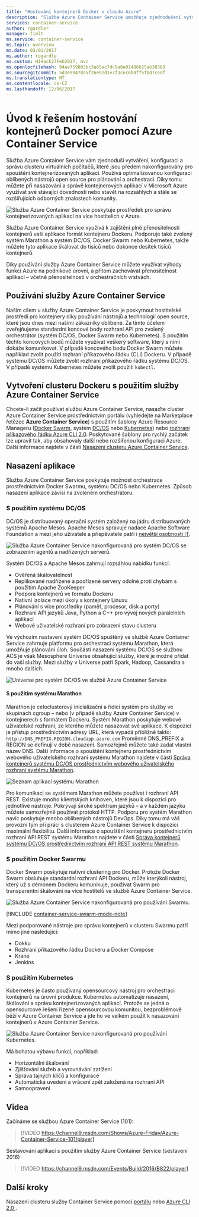 ```yaml
---
title: "Hostování kontejnerů Docker v cloudu Azure"
description: "Služba Azure Container Service umožňuje zjednodušení vytváření, konfigurace a správy clusteru virtuálních počítačů, které jsou předem nakonfigurovány pro spouštění kontejnerizovaných aplikací."
services: container-service
author: rgardler
manager: timlt
ms.service: container-service
ms.topic: overview
ms.date: 03/01/2017
ms.author: rogardle
ms.custom: H1Hack27Feb2017, mvc
ms.openlocfilehash: 94ae759803bc3a65ec7dc9a8e01486625a638368
ms.sourcegitcommit: 5d3e99478a5f26e92d1e7f3cec6b0ff5fbd7cedf
ms.translationtype: HT
ms.contentlocale: cs-CZ
ms.lasthandoff: 12/06/2017
---
```

# <a name="introduction-to-docker-container-hosting-solutions-with-azure-container-service"></a>Úvod k řešením hostování kontejnerů Docker pomocí Azure Container Service 

Služba Azure Container Service vám zjednoduší vytváření, konfiguraci a správu clusteru virtuálních počítačů, které jsou předem nakonfigurovány pro spouštění kontejnerizovaných aplikací. Používá optimalizovanou konfiguraci oblíbených nástrojů open source pro plánování a orchestraci. Díky tomu můžete při nasazování a správě kontejnerových aplikací v Microsoft Azure využívat své stávající dovednosti nebo stavět na rozsáhlých a stále se rozšiřujících odborných znalostech komunity.

![Služba Azure Container Service poskytuje prostředek pro správu kontejnerizovaných aplikací na více hostitelích v Azure.](./media/acs-intro/acs-cluster-new.png)

Služba Azure Container Service využívá k zajištění plné přenositelnosti kontejnerů vaší aplikace formát kontejneru Dockeru. Podporuje také zvolený systém Marathon a systém DC/OS, Docker Swarm nebo Kubernetes, takže můžete tyto aplikace škálovat do tisíců nebo dokonce desítek tisíců kontejnerů.

Díky používání služby Azure Container Service můžete využívat výhody funkcí Azure na podnikové úrovni, a přitom zachovávat přenositelnost aplikací – včetně přenositelnosti v orchestračních vrstvách.

## <a name="using-azure-container-service"></a>Používání služby Azure Container Service
Naším cílem u služby Azure Container Service je poskytnout hostitelské prostředí pro kontejnery díky používání nástrojů a technologií open source, které jsou dnes mezi našimi zákazníky oblíbené. Za tímto účelem zveřejňujeme standardní koncové body rozhraní API pro zvolený orchestrátor (systém DC/OS, Docker Swarm nebo Kubernetes). S použitím těchto koncových bodů můžete využívat veškerý software, který s nimi dokáže komunikovat. V případě koncového bodu Docker Swarm můžete například zvolit použití rozhraní příkazového řádku (CLI) Dockeru. V případě systému DC/OS můžete zvolit rozhraní příkazového řádku systému DC/OS. V případě systému Kubernetes můžete zvolit použití `kubectl`.

## <a name="creating-a-docker-cluster-by-using-azure-container-service"></a>Vytvoření clusteru Dockeru s použitím služby Azure Container Service
Chcete-li začít používat službu Azure Container Service, nasaďte cluster Azure Container Service prostřednictvím portálu (vyhledejte na Marketplace řetězec **Azure Container Service**) s použitím šablony Azure Resource Manageru ([Docker Swarm](https://github.com/Azure/azure-quickstart-templates/tree/master/101-acs-swarm), systém [DC/OS](https://github.com/Azure/azure-quickstart-templates/tree/master/101-acs-dcos) nebo [Kubernetes](https://github.com/Azure/azure-quickstart-templates/tree/master/101-acs-kubernetes)) nebo [rozhraní příkazového řádku Azure CLI 2.0](container-service-create-acs-cluster-cli.md). Poskytované šablony pro rychlý začátek lze upravit tak, aby obsahovaly další nebo rozšířenou konfiguraci Azure. Další informace najdete v části [Nasazení clusteru Azure Container Service](container-service-deployment.md).

## <a name="deploying-an-application"></a>Nasazení aplikace
Služba Azure Container Service poskytuje možnost orchestrace prostřednictvím Docker Swarmu, systému DC/OS nebo Kubernetes. Způsob nasazení aplikace závisí na zvoleném orchestrátoru.

### <a name="using-dcos"></a>S použitím systému DC/OS
DC/OS je distribuovaný operační systém založený na jádru distribuovaných systémů Apache Mesos. Apache Mesos spravuje nadace Apache Software Foundation a mezi jeho uživatele a přispěvatele patří i [největší osobnosti IT](http://mesos.apache.org/documentation/latest/powered-by-mesos/).

![Služba Azure Container Service nakonfigurovaná pro systém DC/OS se zobrazením agentů a nadřízených serverů.](media/acs-intro/dcos.png)

Systém DC/OS a Apache Mesos zahrnují rozsáhlou nabídku funkcí:

* Ověřená škálovatelnost
* Replikované nadřízené a podřízené servery odolné proti chybám s použitím Apache ZooKeeper
* Podpora kontejnerů ve formátu Dockeru
* Nativní izolace mezi úkoly s kontejnery Linuxu
* Plánování s více prostředky (paměť, procesor, disk a porty)
* Rozhraní API jazyků Java, Python a C++ pro vývoj nových paralelních aplikací
* Webové uživatelské rozhraní pro zobrazení stavu clusteru

Ve výchozím nastavení systém DC/OS spuštěný ve službě Azure Container Service zahrnuje platformu pro orchestraci systému Marathon, která umožňuje plánování úloh. Součástí nasazení systému DC/OS se službou ACS je však Mesosphere Universe obsahující služby, které je možné přidat do vaší služby. Mezi služby v Universe patří Spark, Hadoop, Cassandra a mnoho dalších.

![Universe pro systém DC/OS ve službě Azure Container Service](media/dcos/universe.png)

#### <a name="using-marathon"></a>S použitím systému Marathon
Marathon je celoclusterový inicializační a řídicí systém pro služby ve skupinách cgroup – nebo (v případě služby Azure Container Service) v kontejnerech s formátem Dockeru. Systém Marathon poskytuje webové uživatelské rozhraní, ze kterého můžete nasazovat své aplikace. K dispozici je přístup prostřednictvím adresy URL, která vypadá přibližně takto: `http://DNS_PREFIX.REGION.cloudapp.azure.com` Proměnné DNS\_PREFIX a REGION se definují v době nasazení. Samozřejmě můžete také zadat vlastní název DNS. Další informace o spouštění kontejneru prostřednictvím webového uživatelského rozhraní systému Marathon najdete v části [Správa kontejnerů systému DC/OS prostřednictvím webového uživatelského rozhraní systému Marathon](container-service-mesos-marathon-ui.md).

![Seznam aplikací systému Marathon](media/dcos/marathon-applications-list.png)

Pro komunikaci se systémem Marathon můžete používat i rozhraní API REST. Existuje mnoho klientských knihoven, které jsou k dispozici pro jednotlivé nástroje. Pokrývají široké spektrum jazyků – a v každém jazyku můžete samozřejmě používat protokol HTTP. Podporu pro systém Marathon navíc poskytuje mnoho oblíbených nástrojů DevOps. Díky tomu má váš provozní tým při práci s clusterem Azure Container Service k dispozici maximální flexibilitu. Další informace o spouštění kontejneru prostřednictvím rozhraní API REST systému Marathon najdete v části [Správa kontejnerů systému DC/OS prostřednictvím rozhraní API REST systému Marathon](container-service-mesos-marathon-rest.md).

### <a name="using-docker-swarm"></a>S použitím Docker Swarmu
Docker Swarm poskytuje nativní clustering pro Docker. Protože Docker Swarm obsluhuje standardní rozhraní API Dockeru, může kterýkoli nástroj, který už s démonem Dockeru komunikuje, používat Swarm pro transparentní škálování na více hostitelů ve službě Azure Container Service.

![Služba Azure Container Service nakonfigurovaná pro používání Swarmu.](media/acs-intro/acs-swarm2.png)

[!INCLUDE [container-service-swarm-mode-note](../../../includes/container-service-swarm-mode-note.md)]

Mezi podporované nástroje pro správu kontejnerů v clusteru Swarmu patří mimo jiné následující:

* Dokku
* Rozhraní příkazového řádku Dockeru a Docker Compose
* Krane
* Jenkins

### <a name="using-kubernetes"></a>S použitím Kubernetes
Kubernetes je často používaný opensourcový nástroj pro orchestraci kontejnerů na úrovni produkce. Kubernetes automatizuje nasazení, škálování a správu kontejnerizovaných aplikací. Protože se jedná o opensourcové řešení řízené opensourcovou komunitou, bezproblémově běží v Azure Container Service a jde ho ve velkém použít k nasazování kontejnerů v Azure Container Service.

![Služba Azure Container Service nakonfigurovaná pro používání Kubernetes.](media/acs-intro/kubernetes.png)

Má bohatou výbavu funkcí, například:
* Horizontální škálování
* Zjišťování služeb a vyrovnávání zatížení
* Správa tajných klíčů a konfigurace
* Automatická uvedení a vrácení zpět založená na rozhraní API
* Samoopravení

## <a name="videos"></a>Videa
Začínáme se službou Azure Container Service (101):  

> [!VIDEO https://channel9.msdn.com/Shows/Azure-Friday/Azure-Container-Service-101/player]
>
>

Sestavování aplikací s použitím služby Azure Container Service (sestavení 2016)

> [!VIDEO https://channel9.msdn.com/Events/Build/2016/B822/player]
>
>

## <a name="next-steps"></a>Další kroky

Nasazení clusteru služby Container Service pomocí [portálu](container-service-deployment.md) nebo [Azure CLI 2.0 ](container-service-create-acs-cluster-cli.md).